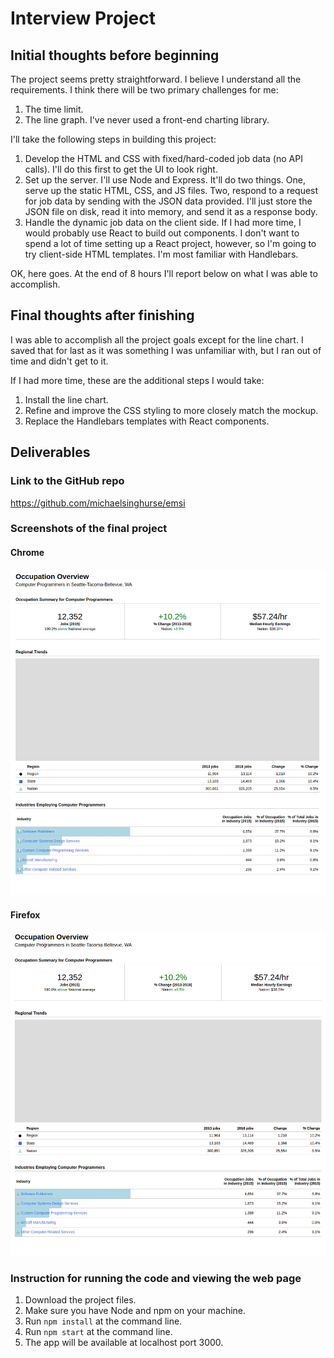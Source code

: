 # Interview Project

## Initial thoughts before beginning
The project seems pretty straightforward. I believe I understand all the
requirements. I think there will be two primary challenges for me:
1. The time limit. 
2. The line graph. I've never used a front-end charting library.

I'll take the following steps in building this project:
1. Develop the HTML and CSS with fixed/hard-coded job data (no API calls). I'll
   do this first to get the UI to look right.
2. Set up the server. I'll use Node and Express. It'll do two things. One, serve
   up the static HTML, CSS, and JS files. Two, respond to a request for job
   data by sending with the JSON data provided. I'll just store the JSON
   file on disk, read it into memory, and send it as a response body.
3. Handle the dynamic job data on the client side. If I had more time, I would
   probably use React to build out components. I don't want to spend a lot
   of time setting up a React project, however, so I'm going to try client-side 
   HTML templates. I'm most familiar with Handlebars.

OK, here goes. At the end of 8 hours I'll report below on what I was able to
accomplish.

## Final thoughts after finishing

I was able to accomplish all the project goals except for the line chart.
I saved that for last as it was something I was unfamiliar with, but I ran out
of time and didn't get to it.

If I had more time, these are the additional steps I would take:

1. Install the line chart.
2. Refine and improve the CSS styling to more closely match the mockup. 
3. Replace the Handlebars templates with React components.

## Deliverables
### Link to the GitHub repo
https://github.com/michaelsinghurse/emsi

### Screenshots of the final project

#### Chrome
![screenshot_chrome.png](screenshot_chrome.png)

#### Firefox
![screenshot_firefox.png](screenshot_firefox.png)

### Instruction for running the code and viewing the web page
1. Download the project files.
2. Make sure you have Node and npm on your machine.
3. Run `npm install` at the command line.
4. Run `npm start` at the command line.
5. The app will be available at localhost port 3000.


